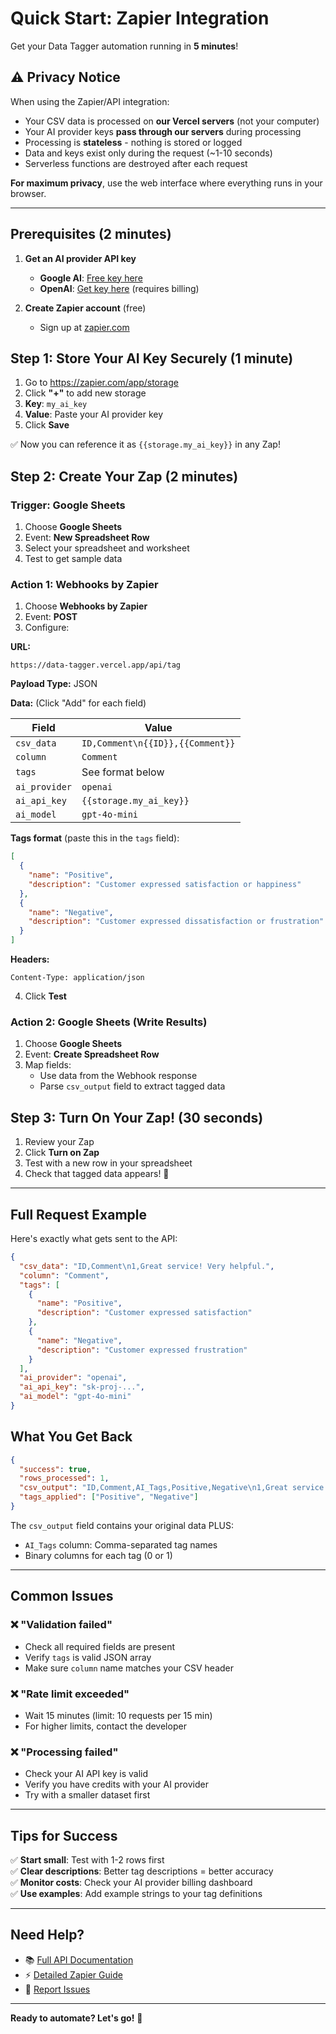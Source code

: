 # Quick Start: Zapier Integration

Get your Data Tagger automation running in **5 minutes**!

## ⚠️ Privacy Notice

When using the Zapier/API integration:
- Your CSV data is processed on **our Vercel servers** (not your computer)
- Your AI provider keys **pass through our servers** during processing
- Processing is **stateless** - nothing is stored or logged
- Data and keys exist only during the request (~1-10 seconds)
- Serverless functions are destroyed after each request

**For maximum privacy**, use the web interface where everything runs in your browser.

---

## Prerequisites (2 minutes)

1. **Get an AI provider API key**
   - **Google AI**: [Free key here](https://aistudio.google.com/app/apikey)
   - **OpenAI**: [Get key here](https://platform.openai.com/api-keys) (requires billing)
   
2. **Create Zapier account** (free)
   - Sign up at [zapier.com](https://zapier.com/sign-up)

## Step 1: Store Your AI Key Securely (1 minute)

1. Go to https://zapier.com/app/storage
2. Click **"+"** to add new storage
3. **Key**: `my_ai_key`
4. **Value**: Paste your AI provider key
5. Click **Save**

✅ Now you can reference it as `{{storage.my_ai_key}}` in any Zap!

## Step 2: Create Your Zap (2 minutes)

### Trigger: Google Sheets
1. Choose **Google Sheets**
2. Event: **New Spreadsheet Row**
3. Select your spreadsheet and worksheet
4. Test to get sample data

### Action 1: Webhooks by Zapier
1. Choose **Webhooks by Zapier**
2. Event: **POST**
3. Configure:

**URL:**
```
https://data-tagger.vercel.app/api/tag
```

**Payload Type:** JSON

**Data:** (Click "Add" for each field)

| Field | Value |
|-------|-------|
| `csv_data` | `ID,Comment\n{{ID}},{{Comment}}` |
| `column` | `Comment` |
| `tags` | See format below |
| `ai_provider` | `openai` |
| `ai_api_key` | `{{storage.my_ai_key}}` |
| `ai_model` | `gpt-4o-mini` |

**Tags format** (paste this in the `tags` field):
```json
[
  {
    "name": "Positive",
    "description": "Customer expressed satisfaction or happiness"
  },
  {
    "name": "Negative",
    "description": "Customer expressed dissatisfaction or frustration"
  }
]
```

**Headers:**
```
Content-Type: application/json
```

4. Click **Test**

### Action 2: Google Sheets (Write Results)
1. Choose **Google Sheets**
2. Event: **Create Spreadsheet Row**
3. Map fields:
   - Use data from the Webhook response
   - Parse `csv_output` field to extract tagged data

## Step 3: Turn On Your Zap! (30 seconds)

1. Review your Zap
2. Click **Turn on Zap**
3. Test with a new row in your spreadsheet
4. Check that tagged data appears! 🎉

---

## Full Request Example

Here's exactly what gets sent to the API:

```json
{
  "csv_data": "ID,Comment\n1,Great service! Very helpful.",
  "column": "Comment",
  "tags": [
    {
      "name": "Positive",
      "description": "Customer expressed satisfaction"
    },
    {
      "name": "Negative",
      "description": "Customer expressed frustration"
    }
  ],
  "ai_provider": "openai",
  "ai_api_key": "sk-proj-...",
  "ai_model": "gpt-4o-mini"
}
```

## What You Get Back

```json
{
  "success": true,
  "rows_processed": 1,
  "csv_output": "ID,Comment,AI_Tags,Positive,Negative\n1,Great service! Very helpful.,Positive,1,0",
  "tags_applied": ["Positive", "Negative"]
}
```

The `csv_output` field contains your original data PLUS:
- `AI_Tags` column: Comma-separated tag names
- Binary columns for each tag (0 or 1)

---

## Common Issues

### ❌ "Validation failed"
- Check all required fields are present
- Verify `tags` is valid JSON array
- Make sure `column` name matches your CSV header

### ❌ "Rate limit exceeded"
- Wait 15 minutes (limit: 10 requests per 15 min)
- For higher limits, contact the developer

### ❌ "Processing failed"
- Check your AI API key is valid
- Verify you have credits with your AI provider
- Try with a smaller dataset first

---

## Tips for Success

✅ **Start small**: Test with 1-2 rows first  
✅ **Clear descriptions**: Better tag descriptions = better accuracy  
✅ **Monitor costs**: Check your AI provider billing dashboard  
✅ **Use examples**: Add example strings to your tag definitions  

---

## Need Help?

- 📚 [Full API Documentation](https://github.com/Apochry/Data-Tagger/blob/main/API_DOCUMENTATION.md)
- ⚡ [Detailed Zapier Guide](https://github.com/Apochry/Data-Tagger/blob/main/ZAPIER_GUIDE.md)
- 🐛 [Report Issues](https://github.com/Apochry/Data-Tagger/issues)

---

**Ready to automate? Let's go!** 🚀

